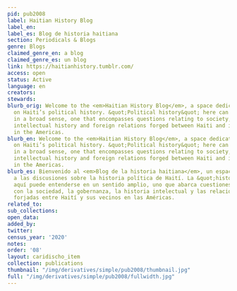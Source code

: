 ```yaml
---
pid: pub2008
label: Haitian History Blog
label_en:
label_es: Blog de historia haitiana
section: Periodicals & Blogs
genre: Blogs
claimed_genre_en: a blog
claimed_genre_es: un blog
link: https://haitianhistory.tumblr.com/
access: open
status: Active
language: en
creators:
stewards:
blurb_orig: Welcome to the <em>Haitian History Blog</em>, a space dedicated to discussions
  on Haiti’s political history. &quot;Political history&quot; here can be understood
  in a broad sense, one that encompasses questions relating to society, governance,
  intellectual history and foreign relations forged between Haiti and its neighbours
  in the Americas.
blurb_en: Welcome to the <em>Haitian History Blog</em>, a space dedicated to discussions
  on Haiti’s political history. &quot;Political history&quot; here can be understood
  in a broad sense, one that encompasses questions relating to society, governance,
  intellectual history and foreign relations forged between Haiti and its neighbours
  in the Americas.
blurb_es: Bienvenido al <em>Blog de la historia haitiana</em>, un espacio dedicado
  a las discusiones sobre la historia política de Haití. La &quot;historia política&quot;
  aquí puede entenderse en un sentido amplio, uno que abarca cuestiones relacionadas
  con la sociedad, la gobernanza, la historia intelectual y las relaciones exteriores
  forjadas entre Haití y sus vecinos en las Américas.
related_to:
sub_collections:
open_data:
added_by:
twitter:
census_year: '2020'
notes:
order: '08'
layout: caridischo_item
collection: publications
thumbnail: "/img/derivatives/simple/pub2008/thumbnail.jpg"
full: "/img/derivatives/simple/pub2008/fullwidth.jpg"
---
```

